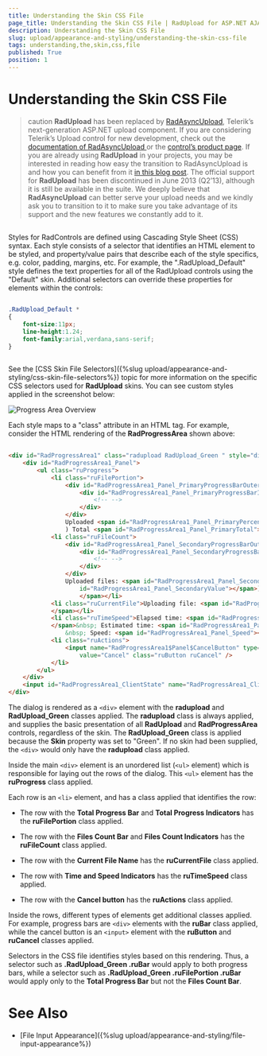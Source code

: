 ```yaml
---
title: Understanding the Skin CSS File
page_title: Understanding the Skin CSS File | RadUpload for ASP.NET AJAX Documentation
description: Understanding the Skin CSS File
slug: upload/appearance-and-styling/understanding-the-skin-css-file
tags: understanding,the,skin,css,file
published: True
position: 1
---
```


# Understanding the Skin CSS File



>caution  **RadUpload** has been replaced by [RadAsyncUpload](https://demos.telerik.com/aspnet-ajax/asyncupload/examples/overview/defaultcs.aspx), Telerik’s next-generation ASP.NET upload component. If you are considering Telerik’s Upload control for new development, check out the [documentation of RadAsyncUpload ](https://www.telerik.com/help/aspnet-ajax/asyncupload-overview.html) or the [control’s product page](https://www.telerik.com/products/aspnet-ajax/asyncupload.aspx). If you are already using **RadUpload** in your projects, you may be interested in reading how easy the transition to RadAsyncUpload is and how you can benefit from it [in this blog post](https://blogs.telerik.com/blogs/12-12-05/the-case-of-telerik-s-new-old-asp.net-ajax-upload-control-radasyncupload). The official support for **RadUpload** has been discontinued in June 2013 (Q2’13), although it is still be available in the suite. We deeply believe that **RadAsyncUpload** can better serve your upload needs and we kindly ask you to transition to it to make sure you take advantage of its support and the new features we constantly add to it.
>


## 

Styles for RadControls are defined using Cascading Style Sheet (CSS) syntax. Each style consists of a selector that identifies an HTML element to be styled, and property/value pairs that describe each of the style specifics, e.g. color, padding, margins, etc. For example, the ".RadUpload_Default" style defines the text properties for all of the RadUpload controls using the "Default" skin. Additional selectors can override these properties for elements within the controls:

````CSS

.RadUpload_Default * 
{ 
    font-size:11px; 
    line-height:1.24; 
    font-family:arial,verdana,sans-serif;
}
	    
````



See the [CSS Skin File Selectors]({%slug upload/appearance-and-styling/css-skin-file-selectors%}) topic for more information on the specific CSS selectors used for **RadUpload** skins. You can see custom styles applied in the screenshot below:

![Progress Area Overview](images/upload_green_progress_dialog.png)

Each style maps to a "class" attribute in an HTML tag. For example, consider the HTML rendering of the **RadProgressArea** shown above:

````HTML
	    
<div id="RadProgressArea1" class="radupload RadUpload_Green " style="display: none;">
    <div id="RadProgressArea1_Panel">
        <ul class="ruProgress">
            <li class="ruFilePortion">
                <div id="RadProgressArea1_Panel_PrimaryProgressBarOuterDiv" class="ruBar">
                    <div id="RadProgressArea1_Panel_PrimaryProgressBarInnerDiv">
                        <!-- -->
                    </div>
                </div>
                Uploaded <span id="RadProgressArea1_Panel_PrimaryPercent"></span>% (<span id="RadProgressArea1_Panel_PrimaryValue"></span>
                ) Total <span id="RadProgressArea1_Panel_PrimaryTotal"></span></li>
            <li class="ruFileCount">
                <div id="RadProgressArea1_Panel_SecondaryProgressBarOuterDiv" class="ruBar">
                    <div id="RadProgressArea1_Panel_SecondaryProgressBarInnerDiv">
                        <!-- -->
                    </div>
                </div>
                Uploaded files: <span id="RadProgressArea1_Panel_SecondaryPercent"></span>% (<span
                    id="RadProgressArea1_Panel_SecondaryValue"></span>) Total files: <span id="RadProgressArea1_Panel_SecondaryTotal">
                    </span></li>
            <li class="ruCurrentFile">Uploading file: <span id="RadProgressArea1_Panel_CurrentOperation">
            </span></li>
            <li class="ruTimeSpeed">Elapsed time: <span id="RadProgressArea1_Panel_TimeElapsed">
            </span>&nbsp; Estimated time: <span id="RadProgressArea1_Panel_TimeEstimated"></span>
                &nbsp; Speed: <span id="RadProgressArea1_Panel_Speed"></span></li>
            <li class="ruActions">
                <input name="RadProgressArea1$Panel$CancelButton" type="button" id="RadProgressArea1_Panel_CancelButton"
                    value="Cancel" class="ruButton ruCancel" />
            </li>
        </ul>
    </div>
    <input id="RadProgressArea1_ClientState" name="RadProgressArea1_ClientState" type="hidden" />
</div>
````



The dialog is rendered as a `<div>` element with the **radupload** and **RadUpload_Green** classes applied. The **radupload** class is always applied, and supplies the basic presentation of all **RadUpload** and **RadProgressArea** controls, regardless of the skin. The **RadUpload_Green** class is applied because the **Skin** property was set to "Green". If no skin had been supplied, the `<div>` would only have the **radupload** class applied.

Inside the main `<div>` element is an unordered list (`<ul>` element) which is responsible for laying out the rows of the dialog. This `<ul>` element has the **ruProgress** class applied.

Each row is an `<li>` element, and has a class applied that identifies the row:

* The row with the **Total Progress Bar** and **Total Progress Indicators** has the **ruFilePortion** class applied.

* The row with the **Files Count Bar** and **Files Count Indicators** has the **ruFileCount** class applied.

* The row with the **Current File Name** has the **ruCurrentFile** class applied.

* The row with **Time and Speed Indicators** has the **ruTimeSpeed** class applied.

* The row with the **Cancel button** has the **ruActions** class applied.

Inside the rows, different types of elements get additional classes applied. For example, progress bars are `<div>` elements with the **ruBar** class applied, while the cancel button is an `<input>` element with the **ruButton** and **ruCancel** classes applied.

Selectors in the CSS file identifies styles based on this rendering. Thus, a selector such as **.RadUpload_Green .ruBar** would apply to both progress bars, while a selector such as **.RadUpload_Green .ruFilePortion .ruBar** would apply only to the **Total Progress Bar** but not the **Files Count Bar**.

# See Also

 * [File Input Appearance]({%slug upload/appearance-and-styling/file-input-appearance%})
